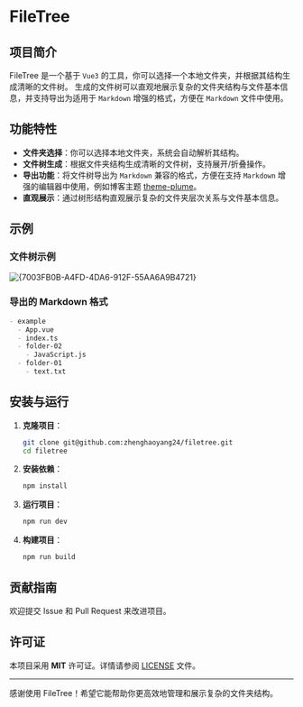 # FileTree

## 项目简介

FileTree 是一个基于 `Vue3` 的工具，你可以选择一个本地文件夹，并根据其结构生成清晰的文件树。
生成的文件树可以直观地展示复杂的文件夹结构与文件基本信息，并支持导出为适用于 `Markdown` 增强的格式，方便在 `Markdown` 文件中使用。

## 功能特性

- **文件夹选择**：你可以选择本地文件夹，系统会自动解析其结构。
- **文件树生成**：根据文件夹结构生成清晰的文件树，支持展开/折叠操作。
- **导出功能**：将文件树导出为 `Markdown` 兼容的格式，方便在支持 `Markdown` 增强的编辑器中使用，例如博客主题 [theme-plume](https://theme-plume.vuejs.press/)。
- **直观展示**：通过树形结构直观展示复杂的文件夹层次关系与文件基本信息。


## 示例

### 文件树示例
![{7003FB0B-A4FD-4DA6-912F-55AA6A9B4721}](https://github.com/user-attachments/assets/5d083206-63e7-4372-8898-cf2390491ddf)


### 导出的 Markdown 格式
```markdown
- example
  - App.vue
  - index.ts
  - folder-02
    - JavaScript.js
  - folder-01
    - text.txt
```

## 安装与运行

1. **克隆项目**：
   ```bash
   git clone git@github.com:zhenghaoyang24/filetree.git
   cd filetree
   ```

2. **安装依赖**：
   ```bash
   npm install
   ```

3. **运行项目**：
   ```bash
   npm run dev
   ```

4. **构建项目**：
   ```bash
   npm run build
   ```


## 贡献指南

欢迎提交 Issue 和 Pull Request 来改进项目。

## 许可证

本项目采用 **MIT** 许可证。详情请参阅 [LICENSE](https://github.com/zhenghaoyang24/filetree/blob/master/LICENSE) 文件。

---

感谢使用 FileTree！希望它能帮助你更高效地管理和展示复杂的文件夹结构。
